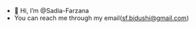 - 👋 Hi, I’m @Sadia-Farzana
- You can reach me through my email(sf.bidushi@gmail.com)

<!---
Sadia-Farzana/Sadia-Farzana is a ✨ special ✨ repository because its `README.md` (this file) appears on your GitHub profile.
You can click the Preview link to take a look at your changes.
--->
